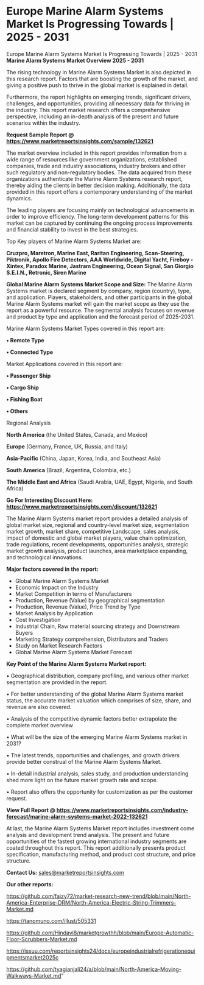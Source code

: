 # Europe Marine Alarm Systems Market Is Progressing Towards | 2025 - 2031
Europe Marine Alarm Systems Market Is Progressing Towards | 2025 - 2031
<Strong> Marine Alarm Systems Market Overview 2025 - 2031</strong>

The rising technology in Marine Alarm Systems Market is also depicted in this research report. Factors that are boosting the growth of the market, and giving a positive push to thrive in the global market is explained in detail.

Furthermore, the report highlights on emerging trends, significant drivers, challenges, and opportunities, providing all necessary data for thriving in the industry. This report market research offers a comprehensive perspective, including an in-depth analysis of the present and future scenarios within the industry.

<strong>Request Sample Report @ <a href=https://www.marketreportsinsights.com/sample/132621>https://www.marketreportsinsights.com/sample/132621</a></strong>

The market overview included in this report provides information from a wide range of resources like government organizations, established companies, trade and industry associations, industry brokers and other such regulatory and non-regulatory bodies. The data acquired from these organizations authenticate the Marine Alarm Systems research report, thereby aiding the clients in better decision making. Additionally, the data provided in this report offers a contemporary understanding of the market dynamics.

The leading players are focusing mainly on technological advancements in order to improve efficiency. The long-term development patterns for this market can be captured by continuing the ongoing process improvements and financial stability to invest in the best strategies.

Top Key players of Marine Alarm Systems Market are:

<strong>Cruzpro, Maretron, Marine East, Raritan Engineering, Scan-Steering, Piktronik, Apollo Fire Detectors, AAA Worldwide, Digital Yacht, Fireboy - Xintex, Paradox Marine, Jastram Engineering, Ocean Signal, San Giorgio S.E.I.N., Retronic, Siren Marine</strong>

<strong><b>Global Marine Alarm Systems Market Scope and Size:</b></strong>
The Marine Alarm Systems market is declared segment by company, region (country), type, and application. Players, stakeholders, and other participants in the global Marine Alarm Systems market will gain the market scope as they use the report as a powerful resource. The segmental analysis focuses on revenue and product by type and application and the forecast period of 2025-2031.

Marine Alarm Systems Market Types covered in this report are:

<strong>• Remote Type

• Connected Type</strong>

Market Applications covered in this report are:

<strong>• Passenger Ship

• Cargo Ship

• Fishing Boat

• Others</strong> 

Regional Analysis

<strong>North America</strong> (the United States, Canada, and Mexico)

<strong>Europe</strong> (Germany, France, UK, Russia, and Italy)

<strong>Asia-Pacific</strong> (China, Japan, Korea, India, and Southeast Asia)

<strong>South America</strong> (Brazil, Argentina, Colombia, etc.)

<strong>The Middle East and Africa</strong> (Saudi Arabia, UAE, Egypt, Nigeria, and South Africa)

<strong>Go For Interesting Discount Here: <a href=https://www.marketreportsinsights.com/discount/132621>https://www.marketreportsinsights.com/discount/132621</a></strong>

The Marine Alarm Systems market report provides a detailed analysis of global market size, regional and country-level market size, segmentation market growth, market share, competitive Landscape, sales analysis, impact of domestic and global market players, value chain optimization, trade regulations, recent developments, opportunities analysis, strategic market growth analysis, product launches, area marketplace expanding, and technological innovations.

<strong><b>Major factors covered in the report:</b></strong>
<ul>
  <li>Global Marine Alarm Systems Market </li>
  <li>Economic Impact on the Industry</li>
  <li>Market Competition in terms of Manufacturers</li>
  <li>Production, Revenue (Value) by geographical segmentation</li>
  <li>Production, Revenue (Value), Price Trend by Type</li>
  <li>Market Analysis by Application</li>
  <li>Cost Investigation</li>
  <li>Industrial Chain, Raw material sourcing strategy and Downstream Buyers</li>
  <li>Marketing Strategy comprehension, Distributors and Traders</li>
  <li>Study on Market Research Factors</li>
  <li>Global Marine Alarm Systems Market Forecast</li>
</ul>

<strong><b>Key Point of the Marine Alarm Systems Market report:</b></strong>

• Geographical distribution, company profiling, and various other market segmentation are provided in the report.

• For better understanding of the global Marine Alarm Systems market status, the accurate market valuation which comprises of size, share, and revenue are also covered.

• Analysis of the competitive dynamic factors better extrapolate the complete market overview

• What will be the size of the emerging Marine Alarm Systems market in 2031?

• The latest trends, opportunities and challenges, and growth drivers provide better construal of the Marine Alarm Systems Market.

• In-detail industrial analysis, sales study, and production understanding shed more light on the future market growth rate and scope.

• Report also offers the opportunity for customization as per the customer request.

<strong><b>View Full Report @ <a href=https://www.marketreportsinsights.com/industry-forecast/marine-alarm-systems-market-2022-132621>https://www.marketreportsinsights.com/industry-forecast/marine-alarm-systems-market-2022-132621</a></b></strong>


At last, the Marine Alarm Systems Market report includes investment come analysis and development trend analysis. The present and future opportunities of the fastest growing international industry segments are coated throughout this report. This report additionally presents product specification, manufacturing method, and product cost structure, and price structure.

<strong>Contact Us:</strong>
sales@marketreportsinsights.com

<strong>Our other reports:</strong>

<a href=https://github.com/faizy72/market-research-new-trend/blob/main/North-America-Enterprise-DRM/North-America-Electric-String-Trimmers-Market.md>https://github.com/faizy72/market-research-new-trend/blob/main/North-America-Enterprise-DRM/North-America-Electric-String-Trimmers-Market.md</a>

<a href=https://tanomuno.com/illust/505331>https://tanomuno.com/illust/505331</a>

<a href=https://github.com/Hindavi8/marketgrowthh/blob/main/Europe-Automatic-Floor-Scrubbers-Market.md>https://github.com/Hindavi8/marketgrowthh/blob/main/Europe-Automatic-Floor-Scrubbers-Market.md</a>

<a href=https://issuu.com/reportsinsights24/docs/europeindustrialrefrigerationequipmentsmarket2025c>https://issuu.com/reportsinsights24/docs/europeindustrialrefrigerationequipmentsmarket2025c</a>

<a href=https://github.com/tyagianjali24/a/blob/main/North-America-Moving-Walkways-Market.md>https://github.com/tyagianjali24/a/blob/main/North-America-Moving-Walkways-Market.md</a>"
